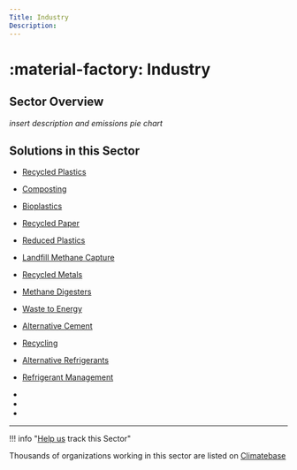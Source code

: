 ```yaml
---
Title: Industry
Description: 
---
```


# :material-factory: Industry

## Sector Overview

_insert description and emissions pie chart_


## Solutions in this Sector

- [Recycled Plastics](../recycled-plastics)

- [Composting](../composting)

- [Bioplastics](../bioplastics)

- [Recycled Paper](../recycled-paper)

- [Reduced Plastics](../reduced-plastics)

- [Landfill Methane Capture](../landfill-methane-capture)

- [Recycled Metals](../recycled-metals)

- [Methane Digesters](../methane-digesters)

- [Waste to Energy](../waste-to-energy)

- [Alternative Cement](../alternative-cement)

- [Recycling](../recycling)

- [Alternative Refrigerants](../alternative-refrigerants)

- [Refrigerant Management](../refrigerant-management)

 -
 -
 -

---

!!! info "[Help us](../../contribute) track this Sector"

Thousands of organizations working in this sector are listed on [Climatebase](https://climatebase.org/organizations)